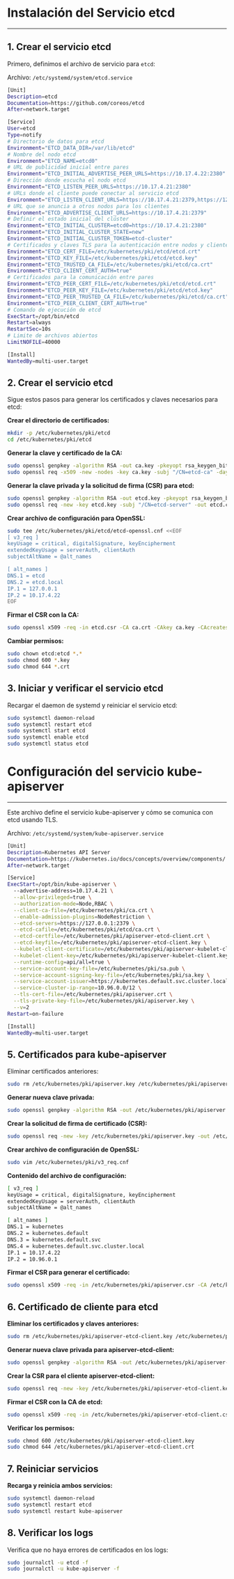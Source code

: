 # Instalación del Servicio etcd

-----------------------------------------

## 1. Crear el servicio etcd

Primero, definimos el archivo de servicio para `etcd`:

Archivo: `/etc/systemd/system/etcd.service`

```bash
[Unit]
Description=etcd
Documentation=https://github.com/coreos/etcd
After=network.target

[Service]
User=etcd
Type=notify
# Directorio de datos para etcd
Environment="ETCD_DATA_DIR=/var/lib/etcd"
# Nombre del nodo etcd
Environment="ETCD_NAME=etcd0"
# URL de publicidad inicial entre pares
Environment="ETCD_INITIAL_ADVERTISE_PEER_URLS=https://10.17.4.22:2380"
# Dirección donde escucha el nodo etcd
Environment="ETCD_LISTEN_PEER_URLS=https://10.17.4.21:2380"
# URLs donde el cliente puede conectar al servicio etcd
Environment="ETCD_LISTEN_CLIENT_URLS=https://10.17.4.21:2379,https://127.0.0.1:2379"
# URL que se anuncia a otros nodos para los clientes
Environment="ETCD_ADVERTISE_CLIENT_URLS=https://10.17.4.21:2379"
# Definir el estado inicial del clúster
Environment="ETCD_INITIAL_CLUSTER=etcd0=https://10.17.4.21:2380"
Environment="ETCD_INITIAL_CLUSTER_STATE=new"
Environment="ETCD_INITIAL_CLUSTER_TOKEN=etcd-cluster"
# Certificados y claves TLS para la autenticación entre nodos y clientes
Environment="ETCD_CERT_FILE=/etc/kubernetes/pki/etcd/etcd.crt"
Environment="ETCD_KEY_FILE=/etc/kubernetes/pki/etcd/etcd.key"
Environment="ETCD_TRUSTED_CA_FILE=/etc/kubernetes/pki/etcd/ca.crt"
Environment="ETCD_CLIENT_CERT_AUTH=true"
# Certificados para la comunicación entre pares
Environment="ETCD_PEER_CERT_FILE=/etc/kubernetes/pki/etcd/etcd.crt"
Environment="ETCD_PEER_KEY_FILE=/etc/kubernetes/pki/etcd/etcd.key"
Environment="ETCD_PEER_TRUSTED_CA_FILE=/etc/kubernetes/pki/etcd/ca.crt"
Environment="ETCD_PEER_CLIENT_CERT_AUTH=true"
# Comando de ejecución de etcd
ExecStart=/opt/bin/etcd
Restart=always
RestartSec=10s
# Limite de archivos abiertos
LimitNOFILE=40000

[Install]
WantedBy=multi-user.target
```


## 2. Crear el servicio etcd

Sigue estos pasos para generar los certificados y claves necesarios para etcd:

**Crear el directorio de certificados:**

```bash
mkdir -p /etc/kubernetes/pki/etcd
cd /etc/kubernetes/pki/etcd
```

**Generar la clave y certificado de la CA:**

```bash
sudo openssl genpkey -algorithm RSA -out ca.key -pkeyopt rsa_keygen_bits:2048
sudo openssl req -x509 -new -nodes -key ca.key -subj "/CN=etcd-ca" -days 3650 -out ca.crt
```


**Generar la clave privada y la solicitud de firma (CSR) para etcd:**

```bash
sudo openssl genpkey -algorithm RSA -out etcd.key -pkeyopt rsa_keygen_bits:2048
sudo openssl req -new -key etcd.key -subj "/CN=etcd-server" -out etcd.csr
```


**Crear archivo de configuración para OpenSSL:**

```bash
sudo tee /etc/kubernetes/pki/etcd/etcd-openssl.cnf <<EOF
[ v3_req ]
keyUsage = critical, digitalSignature, keyEncipherment
extendedKeyUsage = serverAuth, clientAuth
subjectAltName = @alt_names

[ alt_names ]
DNS.1 = etcd
DNS.2 = etcd.local
IP.1 = 127.0.0.1
IP.2 = 10.17.4.22
EOF
```

**Firmar el CSR con la CA:**

```bash
sudo openssl x509 -req -in etcd.csr -CA ca.crt -CAkey ca.key -CAcreateserial -out etcd.crt -days 365 -extensions v3_req -extfile etcd-openssl.cnf
```

**Cambiar permisos:**

```bash
sudo chown etcd:etcd *.*
sudo chmod 600 *.key
sudo chmod 644 *.crt
```


## 3. Iniciar y verificar el servicio etcd

Recargar el daemon de systemd y reiniciar el servicio etcd:

```bash
sudo systemctl daemon-reload
sudo systemctl restart etcd
sudo systemctl start etcd
sudo systemctl enable etcd
sudo systemctl status etcd
```

# Configuración del servicio kube-apiserver

-----------------------------------------------

Este archivo define el servicio kube-apiserver y cómo se comunica con etcd usando TLS.

Archivo: `/etc/systemd/system/kube-apiserver.service`

```bash 
[Unit]
Description=Kubernetes API Server
Documentation=https://kubernetes.io/docs/concepts/overview/components/
After=network.target

[Service]
ExecStart=/opt/bin/kube-apiserver \
  --advertise-address=10.17.4.21 \
  --allow-privileged=true \
  --authorization-mode=Node,RBAC \
  --client-ca-file=/etc/kubernetes/pki/ca.crt \
  --enable-admission-plugins=NodeRestriction \
  --etcd-servers=https://127.0.0.1:2379 \
  --etcd-cafile=/etc/kubernetes/pki/etcd/ca.crt \
  --etcd-certfile=/etc/kubernetes/pki/apiserver-etcd-client.crt \
  --etcd-keyfile=/etc/kubernetes/pki/apiserver-etcd-client.key \
  --kubelet-client-certificate=/etc/kubernetes/pki/apiserver-kubelet-client.crt \
  --kubelet-client-key=/etc/kubernetes/pki/apiserver-kubelet-client.key \
  --runtime-config=api/all=true \
  --service-account-key-file=/etc/kubernetes/pki/sa.pub \
  --service-account-signing-key-file=/etc/kubernetes/pki/sa.key \
  --service-account-issuer=https://kubernetes.default.svc.cluster.local \
  --service-cluster-ip-range=10.96.0.0/12 \
  --tls-cert-file=/etc/kubernetes/pki/apiserver.crt \
  --tls-private-key-file=/etc/kubernetes/pki/apiserver.key \
  --v=2
Restart=on-failure

[Install]
WantedBy=multi-user.target
```

## 5. Certificados para kube-apiserver

Eliminar certificados anteriores:
    
```bash
sudo rm /etc/kubernetes/pki/apiserver.key /etc/kubernetes/pki/apiserver.crt /etc/kubernetes/pki/apiserver.csr
```

**Generar nueva clave privada:**

```bash
sudo openssl genpkey -algorithm RSA -out /etc/kubernetes/pki/apiserver.key -pkeyopt rsa_keygen_bits:2048
```

**Crear la solicitud de firma de certificado (CSR):**

```bash
sudo openssl req -new -key /etc/kubernetes/pki/apiserver.key -out /etc/kubernetes/pki/apiserver.csr -subj "/CN=kube-apiserver"
```

**Crear archivo de configuración de OpenSSL:**
    
```bash
sudo vim /etc/kubernetes/pki/v3_req.cnf
```

**Contenido del archivo de configuración:**


```bash
[ v3_req ]
keyUsage = critical, digitalSignature, keyEncipherment
extendedKeyUsage = serverAuth, clientAuth
subjectAltName = @alt_names

[ alt_names ]
DNS.1 = kubernetes
DNS.2 = kubernetes.default
DNS.3 = kubernetes.default.svc
DNS.4 = kubernetes.default.svc.cluster.local
IP.1 = 10.17.4.22
IP.2 = 10.96.0.1
```

**Firmar el CSR para generar el certificado:**

```bash
sudo openssl x509 -req -in /etc/kubernetes/pki/apiserver.csr -CA /etc/kubernetes/pki/ca.crt -CAkey /etc/kubernetes/pki/ca.key -CAcreateserial -out /etc/kubernetes/pki/apiserver.crt -days 365 -extensions v3_req -extfile /etc/kubernetes/pki/v3_req.cnf
```

## 6. Certificado de cliente para etcd

**Eliminar los certificados y claves anteriores:**
    
```bash
sudo rm /etc/kubernetes/pki/apiserver-etcd-client.key /etc/kubernetes/pki/apiserver-etcd-client.crt /etc/kubernetes/pki/apiserver-etcd-client.csr
```

**Generar nueva clave privada para apiserver-etcd-client:**

```bash
sudo openssl genpkey -algorithm RSA -out /etc/kubernetes/pki/apiserver-etcd-client.key -pkeyopt rsa_keygen_bits:2048
```

**Crear la CSR para el cliente apiserver-etcd-client:**

```bash
sudo openssl req -new -key /etc/kubernetes/pki/apiserver-etcd-client.key -subj "/CN=apiserver-etcd-client" -out /etc/kubernetes/pki/apiserver-etcd-client.csr
```

**Firmar el CSR con la CA de etcd:**

```bash
sudo openssl x509 -req -in /etc/kubernetes/pki/apiserver-etcd-client.csr -CA /etc/kubernetes/pki/etcd/ca.crt -CAkey /etc/kubernetes/pki/etcd/ca.key -CAcreateserial -out /etc/kubernetes/pki/apiserver-etcd-client.crt -days 365
```

**Verificar los permisos:**

```bash
sudo chmod 600 /etc/kubernetes/pki/apiserver-etcd-client.key
sudo chmod 644 /etc/kubernetes/pki/apiserver-etcd-client.crt
```

## 7. Reiniciar servicios

**Recarga y reinicia ambos servicios:**

```bash
sudo systemctl daemon-reload
sudo systemctl restart etcd
sudo systemctl restart kube-apiserver
```


## 8. Verificar los logs

Verifica que no haya errores de certificados en los logs:

```bash
sudo journalctl -u etcd -f
sudo journalctl -u kube-apiserver -f
```
